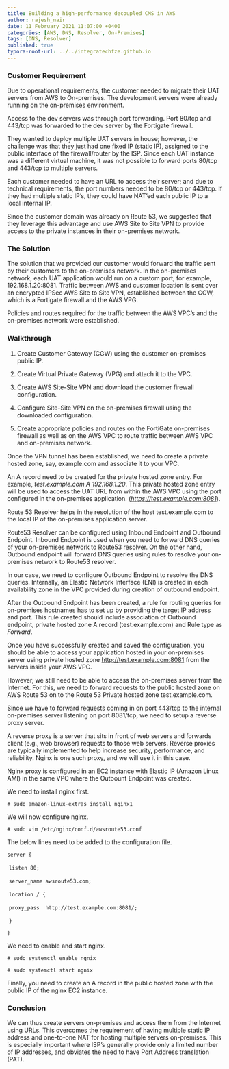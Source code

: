 ```yaml
---
title: Building a high-performance decoupled CMS in AWS
author: rajesh_nair
date: 11 February 2021 11:07:00 +0400
categories: [AWS, DNS, Resolver, On-Premises]
tags: [DNS, Resolver]
published: true
typora-root-url: ../../integratechfze.github.io
---
```


### **Customer Requirement**

Due to operational requirements, the customer needed to migrate their UAT servers from AWS to On-premises. The development servers were already running on the on-premises environment.

Access to the dev servers was through port forwarding. Port 80/tcp and 443/tcp was forwarded to the dev server by the Fortigate firewall.

They wanted to deploy multiple UAT servers in house; however, the challenge was that they just had one fixed IP (static IP), assigned to the public interface of the firewall/router by the ISP. Since each UAT instance was a different virtual machine, it was not possible to forward ports 80/tcp and 443/tcp to multiple servers.

Each customer needed to have an URL to access their server; and due to technical requirements, the port numbers needed to be 80/tcp or 443/tcp. If they had multiple static IP’s, they could have NAT’ed each public IP to a local internal IP.

Since the customer domain was already on Route 53, we suggested that they leverage this advantage and use AWS Site to Site VPN to provide access to the private instances in their on-premises network.

### **The Solution**

The solution that we provided our customer would forward the traffic sent by their customers to the on-premises network. In the on-premises network, each UAT application would run on a custom port, for example, 192.168.1.20:8081. Traffic between AWS and customer location is sent over an encrypted IPSec AWS Site to Site VPN, established between the CGW, which is a Fortigate firewall and the AWS VPG.

Policies and routes required for the traffic between the AWS VPC’s and the on-premises network were established.

### Walkthrough

1. Create Customer Gateway (CGW) using the customer on-premises public IP.

2. Create Virtual Private Gateway (VPG) and attach it to the VPC.

3. Create AWS Site-Site VPN and download the customer firewall configuration.

4. Configure Site-Site VPN on the on-premises firewall using the downloaded configuration.

5. Create appropriate policies and routes on the FortiGate on-premises firewall as well as on the AWS VPC to route traffic between AWS VPC and on-premises network.

Once the VPN tunnel has been established, we need to create a private hosted zone, say, example.com and associate it to your VPC.

An A record need to be created for the private hosted zone entry. For example, *test.example.com A 192.168.1.20*. This private hosted zone entry will be used to access the UAT URL from within the AWS VPC using the port configured in the on-premises application. (*https://test.example.com:8081*). 

Route 53 Resolver helps in the resolution of the host test.example.com to the local IP of the on-premises application server. 

Route53 Resolver can be configured using Inbound Endpoint and Outbound Endpoint. Inbound Endpoint is used when you need to forward DNS queries of your on-premises network to Route53 resolver. On the other hand, Outbound endpoint will forward DNS queries using rules to resolve your on-premises network to Route53 resolver. 

In our case, we need to configure Outbound Endpoint to resolve the DNS queries. Internally, an Elastic Network Interface (ENI) is created in each availability zone in the VPC provided during creation of outbound endpoint. 

 After the Outbound Endpoint has been created, a rule for routing queries for on-premises hostnames has to set up by providing the target IP address and port. This rule created should include association of Outbound endpoint, private hosted zone A record (test.example.com) and Rule type as *Forward*.

 Once you have successfully created and saved the configuration, you should be able to access your application hosted in your on-premises server using private hosted zone http://test.example.com:8081 from the servers inside your AWS VPC.

However, we still need to be able to access the on-premises server from the Internet. For this, we need to forward requests to the public hosted zone on AWS Route 53 on to the Route 53 Private hosted zone test.example.com. 

Since we have to forward requests coming in on port 443/tcp to the internal on-premises server listening on port 8081/tcp, we need to setup a reverse proxy server.

A reverse proxy is a server that sits in front of web servers and forwards client (e.g., web browser) requests to those web servers. Reverse proxies are typically implemented to help increase security, performance, and reliability. Nginx is one such proxy, and we will use it in this case.

Nginx proxy is configured in an EC2 instance with Elastic IP (Amazon Linux AMI) in the same VPC where the Outbount Endpoint was created. 

We need to install nginx first.

`# sudo amazon-linux-extras install nginx1`

We will now configure nginx. 

`# sudo vim /etc/nginx/conf.d/awsroute53.conf`

The below lines need to be added to the configuration file.

`server {`   

​		`listen 80;`   

​		`server_name awsroute53.com;`  

​		 `location / {`     

​			`proxy_pass  http://test.example.com:8081/;`   

​		`}`  

`}`  

 

We need to enable and start nginx.

`# sudo systemctl enable ngnix`

`# sudo systemctl start ngnix`

 

Finally, you need to create an A record in the public hosted zone with the public IP of the nginx EC2 instance. 

### **Conclusion**

We can thus create servers on-premises and access them from the Internet using URLs. This overcomes the requirement of having multiple static IP address and one-to-one NAT for hosting multiple servers on-premises. This is especially important where ISP’s generally provide only a limited number of IP addresses, and obviates the need to have Port Address translation (PAT).   
